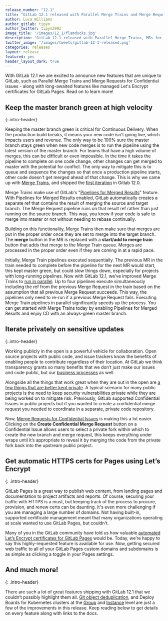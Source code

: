 ```yaml
---
release_number: "12.1"
title: "GitLab 12.1 released with Parallel Merge Trains and Merge Requests for Confidential Issues"
author: Luca Williams
author_gitlab: tipyn
author_twitter: tipyn2903
image_title: '/images/12_1/flamducks.jpg'
description: "GitLab 12.1 released with Parallel Merge Trains, MRs for Confidential Issues, Automated Let's Encrypt certificates for GitLab Pages and much more!"
twitter_image: '/images/tweets/gitlab-12-1-released.png'
categories: releases
layout: release
featured: yes
header_layout_dark: true
---
```


With GitLab 12.1 we are excited to announce new features
that are unique to GitLab, such as Parallel Merge Trains
and Merge Requests for Confidential issues - along with
long-awaited features like managed Let's Encrypt certificates
for GitLab Pages. Read on to learn more!

## Keep the master branch green at high velocity
{:.intro-header}

Keeping the master branch green is critical for Continuous Delivery. When the production build breaks, it means your new code isn't going live, which impacts users and revenue. The only way to be 100% sure the master branch stays green when new code merges is to run the pipeline using the latest version of the master branch. For teams that have a high volume of merges, this can be difficult or even impossible. In the time it takes the pipeline to complete on one code change, other changes can get merged to master with the potential for conflict. The only way to mitigate this is to queue and sequence the changes so that once a production pipeline starts, other code doesn't get merged ahead of that change. This is why we came up with [Merge Trains](https://docs.gitlab.com/ee/ci/merge_request_pipelines/pipelines_for_merged_results/merge_trains/index.html), and shipped the [first iteration](/blog/2019/06/22/gitlab-12-0-released/#sequential-merge-trains)
in Gitlab 12.0.

Merge Trains make use of GitLab's "[Pipelines for Merged Results](https://docs.gitlab.com/ee/ci/merge_request_pipelines/pipelines_for_merged_results/index.html)" feature. With Pipelines for Merged Results enabled, GitLab automatically creates a separate ref that contains the result of merging the source and target branch. The Merge Request pipeline runs on that result ref rather than just running on the source branch. This way, you know if your code is safe to merge into master or not without needing to rebase continually.

Building on this functionality, Merge Trains then make sure that merges are put in the proper order once they are set to merge into the target branch. The **merge** button in the MR is replaced with a **start/add to merge train** button that adds that merge to the Merge Train queue. Merges are processed in the proper order even if they are coming in at a rapid pace.

Initially, Merge Train pipelines executed sequentially. The previous MR
in the train needed to complete before the pipeline for the next
MR would start, this kept master green, but could slow
things down, especially for projects with long-running pipelines.
Now with GitLab 12.1, we’ve improved Merge Trains to
[run in parallel](#parallel-execution-strategy-for-merge-trains).
Up to four pipelines execute simultaneously including the ref from the previous Merge Request in the train based on the assumption that all
previous Merge Request succeeds. This way, the pipelines only need to re-run if a previous Merge Request fails. Executing Merge Train pipelines in parallel significantly speeds up the process. You can get started with Merge Trains today by enabling Pipelines for Merged Results and enjoy CD with an always-green master branch.

## Iterate privately on sensitive updates
{:.intro-header}

Working publicly in the open is a powerful vehicle for collaboration.
Open source projects with public code, and issue trackers know the benefits of enabling people to contribute regardless of their location. At GitLab we think transparency grants so many benefits that we don’t just make our issues and code public,
but our [business processes](/handbook/values/#transparency)
as well.

Alongside all the things that work great when they are out in
the open are [a few things that are better kept private](/handbook/communication/confidentiality-levels/#not-public). A typical scenario for many public projects is the need to keep security vulnerabilities private while they are being worked on to mitigate risk. Previously, GitLab supported
Confidential Issues in public projects but if you wanted to
create a confidential merge request you needed to coordinate
in a separate, private code repository.

Now, [Merge Requests for Confidential Issues](#merge-requests-for-confidential-issues) is making this a lot easier. Clicking on the
**Create Confidential Merge Request** button on a Confidential Issue allows users to select a private fork within which to create the new branch and merge request, this keeps everything under wraps until
it’s appropriate to reveal it by merging the code from the private
fork back into the upstream public project.

## Get automatic HTTPS certs for Pages using Let’s Encrypt
{: .intro-header}

GitLab Pages is a great way to publish web content, from landing
pages and documentation to project artifacts and reports. Of course,
securing your traffic with HTTPS is a must, but keeping track of
the process to procure, provision, and renew certs can be daunting.
It's even more challenging if you are managing a large number of domains. Not having built-in, supported certificate management meant that many organizations operating at scale wanted to use GitLab Pages, but couldn't.

Many of you in the GitLab community have told us how valuable
[automated Let’s Encrypt certificates for GitLab Pages](#automatic-https-for-pages-with-lets-encrypt) would be.
Today, we’re happy to say this highly-requested feature is
available for use. Now, getting secured web traffic to all of
your GitLab Pages custom domains and subdomains is as simple as
clicking a toggle in your Pages settings.

## And much more!
{: .intro-header}

There are such a lot of great features shipping with GitLab 12.1 that
we couldn’t possibly highlight them all. [Git object deduplication](#git-object-deduplication), and Deploy Boards for Kubernetes clusters
at the [Group](#deploy-boards-for-group-level-kubernetes-clusters)
and [Instance](#deploy-boards-for-instance-level-kubernetes-clusters) level are just a few of the improvements in this release. Keep reading below to get details on every feature along with links to the docs.
